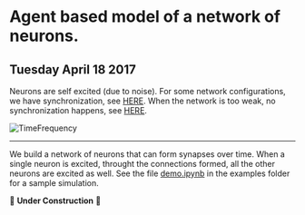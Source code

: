 # Agent based model of a network of neurons.

## Tuesday April 18 2017

Neurons are self excited (due to noise). For some network configurations, we have synchronization, see [HERE](https://github.com/sahandha/NeuroNet/blob/master/NeuronModel/Demo-Copy2.ipynb). When the network is too weak, no synchronization happens, see [HERE](https://github.com/sahandha/NeuroNet/blob/master/NeuronModel/Demo-Copy3.ipynb).

![TimeFrequency](./Data/BW3/N1000L300S40D70/Vis)

--------------------------------------------------------------------------------

We build a network of neurons that can form synapses over time. When a single neuron is excited, throught the connections formed, all the other neurons are excited as well. See the file [demo.ipynb](https://github.com/sahandha/NeuroNet/blob/master/examples/demo.ipynb) in the examples folder for a sample simulation.

:construction_worker: **Under Construction** :construction_worker:
